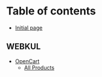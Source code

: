 # Table of contents

* [Initial page](README.md)

## WEBKUL

* [OpenCart](webkul/opencart/README.md)
  * [All Products](webkul/opencart/all.md)

